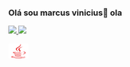 ### Olá sou marcus vinicius👋 ola 
<div>
  <a href="https://github.com/vinisantos2">
  <img height="180em" src="https://github-readme-stats.vercel.app/api?username=PedroSilvaB&show_icons=true&theme=dracula&include_all_commits=true&count_private=true&title_color=blue"/>
  <img height="180em" src="https://github-readme-stats.vercel.app/api/top-langs/?username=PedroSilvaB&layout=compact&langs_count=7&theme=dracula&title_color=blue"/>
</div>
<div>
<div style="display: inline_block"><br>
  <img align="center" alt="Js" title="JavaScript" height="30" width="40" src="https://raw.githubusercontent.com/devicons/devicon/master/icons/java/java-plain.svg">
</div>


